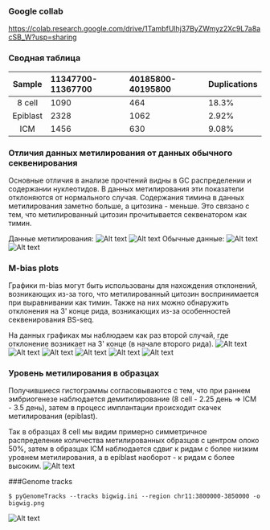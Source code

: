 ### Google collab

https://colab.research.google.com/drive/1TambfUlhj37ByZWmyz2Xc9L7a8acSB_W?usp=sharing

### Сводная таблица

|  Sample  | 11347700-11367700 | 40185800-40195800 | Duplications |
|:--------:|:------------------|:------------------|:-------------|
| 8 cell   | 1090              | 464               | 18.3%        |
| Epiblast | 2328              | 1062              | 2.92%        |
| ICM      | 1456              | 630               | 9.08%        |

### Отличия данных метилирования от данных обычного секвенирования

Основные отличия в анализе прочтений видны в GC распределении и содержании
нуклеотидов. В данных метилирования эти показатели отклоняются от нормального
случая. Содержания тимина в данных метилирования заметно больше, а цитозина - меньше.
Это связано с тем, что метилированный цитозин прочитывается секвенатором как тимин.


Данные метилирования:
![Alt text](/imgs/gc_dist_methh.png?raw=true "Optional Title")
![Alt text](/imgs/sequence_content_meth.png?raw=true "Optional Title")
Обычные данные:
![Alt text](/imgs/gc_dist_normal.png?raw=true "Optional Title")
![Alt text](/imgs/sequence_content_normal.png?raw=true "Optional Title")

### M-bias plots

Графики m-bias могут быть использованы для нахождения отклонений, возникающих из-за того, что
метилированный цитозин воспринимается при выравнивании как тимин. Также на них можно обнаружить отклонения на 3' конце рида, возникающих из-за особенностей секвенирования BS-seq.

На данных графиках мы наблюдаем как раз второй случай, где отклонение возникает на 3' конце (в начале второго рида).
![Alt text](/imgs/8_cell_m_bias_1.png?raw=true "Optional Title")
![Alt text](/imgs/8_cell_m_bias_2.png?raw=true "Optional Title")
![Alt text](/imgs/epiblast_m_bias_1.png?raw=true "Optional Title")
![Alt text](/imgs/epiblast_m_bias_2.png?raw=true "Optional Title")
![Alt text](/imgs/ICM_m_bias_1.png?raw=true "Optional Title")
![Alt text](/imgs/ICM_m_bias_2.png?raw=true "Optional Title")


### Уровень метилирования в образцах
Получившиеся гистограммы согласовываются с тем, что при раннем эмбриогенезе наблюдается
демитилирование (8 cell - 2.25 день => ICM - 3.5 день), затем в процесс имплантации происходит скачек метилирования (epiblast).

Так в образцах 8 cell мы видим примерно симметричное распределение количества метилированных образцов с центром олоко 50%, затем в образцах ICM наблюдается сдвиг к ридам с более низким уровнем метилирования, а в epiblast наоборот - к ридам с более высоким.
![Alt text](/imgs/histograms.png?raw=true "Optional Title")


###Genome tracks
```
$ pyGenomeTracks --tracks bigwig.ini --region chr11:3800000-3850000 -o bigwig.png
```
![Alt text](/imgs/bigwig.png?raw=true "Optional Title")
